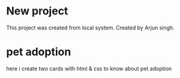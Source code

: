 # New project

This project was created from local system.
Created by Arjun singh.

# pet adoption 

here i create two cards with html & css to know about pet adoption
